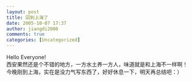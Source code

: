 ```yaml
---
layout: post
title: 回到上海了
date: 2005-10-07 17:37
author: jiangdi2000
comments: true
categories: [Uncategorized]
---
```

<div id="msgcns!C840C88DA912213B!293" class="bvMsg"><div>Hello Everyone!</div>
<div>西安果然还是个不错的地方，一方水土养一方人，味道就是和上海不一样啊！</div>
<div>今晚刚到上海，实在是没力气写东西了，好好休息一下，明天再总结吧：）</div></div>
